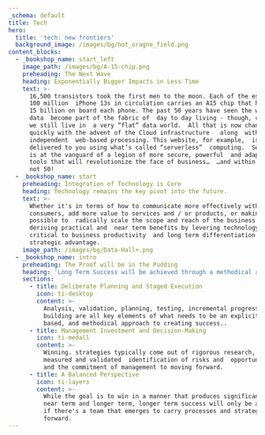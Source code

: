 ```yaml
---
_schema: default
title: Tech
hero:
  title: 'tech: new frontiers'
  background_image: /images/bg/hot_oragne_field.png
content_blocks:
  - _bookshop_name: start_left
    image_path: /images/bg/A-15-chip.png
    preheading: The Next Wave
    heading: Exponentially Bigger Impacts in Less Time
    text: >-
      16,500 transistors took the first men to the moon. Each of the estimated
      100 million  iPhone 13s in circulation carries an A15 chip that has over
      15 billion on board each phone. The past 50 years have seen the world of
      data  become part of the fabric of  day to day living - though, curiously,
      we still live in  a very “flat” data world.  All that is now changing
      quickly with the advent of the Cloud infrastructure   along  with hardware
      independent  web-based processing. This website, for example,  is being
      delivered to you using what’s called “serverless”  computing.  Serverless
      is at the vanguard of a legion of more secure, powerful  and adaptable 
      tools that will revolutionize the face of business…  …and within 10 years,
      not 50!
  - _bookshop_name: start
    preheading: Integration of Technology is Core
    heading: Technology remains the key pivot into the future.
    text: >-
      Whether it's in terms of how to communicate more effectively with
      consumers, add more value to services and / or products, or making it
      possible to  radically scale the scope and reach of the business -
      deriving practical and  near term benefits by levering technology is
      critical to business productivity  and long term differentiation and
      strategic advantage.
    image_path: /images/bg/Data-Hall+.png
  - _bookshop_name: intro
    preheading: The Proof will be in the Pudding
    heading: 'Long Term Success will be achieved through a methodical approach '
    sections:
      - title: Deliberate Planning and Staged Execution
        icon: ti-desktop
        content: >-
          Analysis, validation, planning, testing, incremental progress and team
          building are all key elements of what needs to be an explicit, fact
          based, and methodical approach to creating success.. 
      - title: Management Investment and Decision-Making
        icon: ti-medall
        content: >-
          Winning. strategies typically come out of rigorous research,  careful,
          measured and validated  identification of risks and  opportunities,
          and the commitment of management to moving forward.
      - title: A Balanced Perspective
        icon: ti-layers
        content: >-
          While the goal is to win in a manner that produces significant gains
          near term and longer term, longer term success will only be achieved 
          if there's a team that emerges to carry processes and strategies
          forward.
---
```


